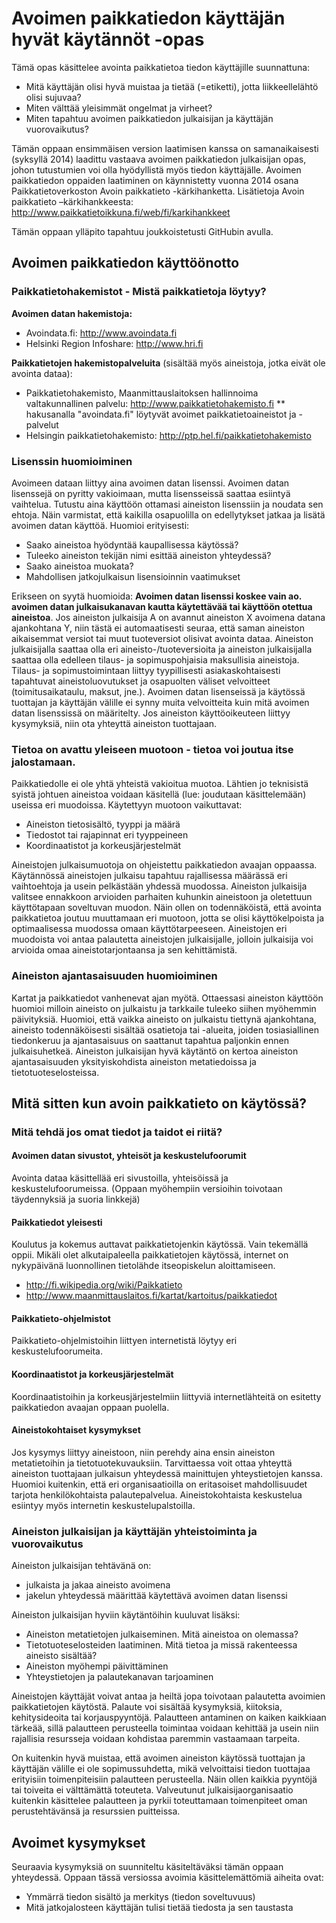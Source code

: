 Avoimen paikkatiedon käyttäjän hyvät käytännöt -opas
====================================================

Tämä opas käsittelee avointa paikkatietoa tiedon käyttäjille suunnattuna:
* Mitä käyttäjän olisi hyvä muistaa ja tietää (=etiketti), jotta liikkeellelähtö olisi sujuvaa?
* Miten välttää yleisimmät ongelmat ja virheet?
* Miten tapahtuu avoimen paikkatiedon julkaisijan ja käyttäjän vuorovaikutus?

Tämän oppaan ensimmäisen version laatimisen kanssa on samanaikaisesti (syksyllä 2014) laadittu vastaava avoimen paikkatiedon julkaisijan opas, johon tutustumien voi olla hyödyllistä myös tiedon käyttäjälle. Avoimen paikkatiedon oppaiden laatiminen on käynnistetty vuonna 2014 osana Paikkatietoverkoston Avoin paikkatieto -kärkihanketta. Lisätietoja Avoin paikkatieto –kärkihankkeesta: http://www.paikkatietoikkuna.fi/web/fi/karkihankkeet

Tämän oppaan ylläpito tapahtuu joukkoistetusti GitHubin avulla.


## Avoimen paikkatiedon käyttöönotto

### Paikkatietohakemistot - Mistä paikkatietoja löytyy? 

**Avoimen datan hakemistoja:**
* Avoindata.fi: http://www.avoindata.fi
* Helsinki Region Infoshare: http://www.hri.fi

**Paikkatietojen hakemistopalveluita** (sisältää myös aineistoja, jotka eivät ole avointa dataa):
* Paikkatietohakemisto, Maanmittauslaitoksen hallinnoima valtakunnallinen palvelu:  http://www.paikkatietohakemisto.fi
** hakusanalla "avoindata.fi" löytyvät avoimet paikkatietoaineistot ja -palvelut
* Helsingin paikkatietohakemisto: http://ptp.hel.fi/paikkatietohakemisto

### Lisenssin huomioiminen

Avoimeen dataan liittyy aina avoimen datan lisenssi. Avoimen datan lisenssejä on pyritty 
vakioimaan, mutta lisensseissä saattaa esiintyä vaihtelua. Tutustu aina käyttöön ottamasi 
aineiston lisenssiin ja noudata sen ehtoja. Näin varmistat, että kaikilla osapuolilla on edellytykset jatkaa ja lisätä avoimen datan käyttöä. Huomioi erityisesti:
* Saako aineistoa hyödyntää kaupallisessa käytössä?
* Tuleeko aineiston tekijän nimi esittää aineiston yhteydessä?
* Saako aineistoa muokata?
* Mahdollisen jatkojulkaisun lisensioinnin vaatimukset

Erikseen on syytä huomioida: **Avoimen datan lisenssi koskee vain ao. avoimen datan julkaisukanavan kautta käytettävää tai käyttöön otettua aineistoa**. Jos aineiston julkaisija A on avannut aineiston X avoimena datana ajankohtana Y, niin tästä ei automaatisesti seuraa, että saman aineiston aikaisemmat versiot tai muut tuoteversiot olisivat avointa dataa. Aineiston julkaisijalla saattaa olla eri aineisto-/tuoteversioita ja aineiston julkaisijalla saattaa olla edelleen tilaus- ja sopimuspohjaisia maksullisia aineistoja. Tilaus- ja sopimustoimintaan liittyy tyypillisesti asiakaskohtaisesti tapahtuvat aineistoluovutukset ja osapuolten väliset velvoitteet (toimitusaikataulu, maksut, jne.). Avoimen datan lisenseissä ja käytössä tuottajan ja käyttäjän välille ei synny muita velvoitteita kuin mitä avoimen datan lisenssissä on määritelty. Jos aineiston käyttöoikeuteen liittyy kysymyksiä, niin ota yhteyttä aineiston tuottajaan.

### Tietoa on avattu yleiseen muotoon - tietoa voi joutua itse jalostamaan.

Paikkatiedolle ei ole yhtä yhteistä vakioitua muotoa. Lähtien jo teknisistä syistä johtuen 
aineistoa voidaan käsitellä (lue: joudutaan käsittelemään) useissa eri muodoissa. Käytettyyn muotoon vaikuttavat:
* Aineiston tietosisältö, tyyppi ja määrä
* Tiedostot tai rajapinnat eri tyyppeineen
* Koordinaatistot ja korkeusjärjestelmät

Aineistojen julkaisumuotoja on ohjeistettu paikkatiedon avaajan oppaassa. Käytännössä aineistojen julkaisu tapahtuu rajallisessa määrässä eri vaihtoehtoja ja usein pelkästään yhdessä muodossa. Aineiston julkaisija valitsee ennakkoon arvioiden parhaiten  kuhunkin aineistoon ja oletettuun käyttötapaan soveltuvan muodon. Näin ollen on todennäköistä, että avointa paikkatietoa joutuu muuttamaan eri muotoon, jotta se olisi käyttökelpoista ja optimaalisessa muodossa omaan käyttötarpeeseen. Aineistojen eri muodoista voi  antaa palautetta aineistojen julkaisijalle, jolloin julkaisija voi arvioida omaa aineistotarjontaansa ja sen kehittämistä.

### Aineiston ajantasaisuuden huomioiminen

Kartat ja paikkatiedot vanhenevat ajan myötä. Ottaessasi aineiston käyttöön huomioi milloin 
aineisto on julkaistu ja tarkkaile tuleeko siihen myöhemmin päivityksiä. Huomioi, että vaikka aineisto on julkaistu tiettynä ajankohtana, aineisto todennäköisesti sisältää osatietoja tai -alueita, joiden tosiasiallinen tiedonkeruu ja ajantasaisuus on saattanut tapahtua paljonkin ennen julkaisuhetkeä. Aineiston julkaisijan hyvä käytäntö on kertoa aineiston ajantasaisuuden yksityiskohdista aineiston metatiedoissa ja tietotuoteselosteissa.


## Mitä sitten kun avoin paikkatieto on käytössä?

### Mitä tehdä jos omat tiedot ja taidot ei riitä?

#### Avoimen datan sivustot, yhteisöt ja keskustelufoorumit
Avointa dataa käsittellää eri sivustoilla, yhteisöissä ja keskustelufoorumeissa. (Oppaan myöhempiin versioihin toivotaan täydennyksiä ja suoria linkkejä)

#### Paikkatiedot yleisesti

Koulutus ja kokemus auttavat paikkatietojenkin käytössä. Vain tekemällä oppii.
Mikäli olet alkutaipaleella paikkatietojen käytössä, internet on nykypäivänä luonnollinen tietolähde 
itseopiskelun aloittamiseen.

* http://fi.wikipedia.org/wiki/Paikkatieto
* http://www.maanmittauslaitos.fi/kartat/kartoitus/paikkatiedot

#### Paikkatieto-ohjelmistot
Paikkatieto-ohjelmistoihin liittyen internetistä löytyy eri keskustelufoorumeita.

#### Koordinaatistot ja korkeusjärjestelmät
Koordinaatistoihin ja korkeusjärjestelmiin liittyviä internetlähteitä on esitetty paikkatiedon avaajan oppaan puolella.

#### Aineistokohtaiset kysymykset

Jos kysymys liittyy aineistoon, niin perehdy aina ensin aineiston metatietoihin ja tietotuotekuvauksiin. Tarvittaessa voit ottaa yhteyttä aineiston tuottajaan julkaisun yhteydessä mainittujen yhteystietojen kanssa. Huomioi kuitenkin, että eri organisaatioilla on eritasoiset mahdollisuudet tarjota henkilökohtaista palautepalvelua. Aineistokohtaista keskustelua esiintyy myös internetin keskustelupalstoilla.


### Aineiston julkaisijan ja käyttäjän yhteistoiminta ja vuorovaikutus

Aineiston julkaisijan tehtävänä on:
* julkaista ja jakaa aineisto avoimena 
* jakelun yhteydessä määrittää käytettävä avoimen datan lisenssi
 
Aineiston julkaisijan hyviin käytäntöihin kuuluvat lisäksi:
* Aineiston metatietojen julkaiseminen. Mitä aineistoa on olemassa?
* Tietotuoteselosteiden laatiminen. Mitä tietoa ja missä rakenteessa aineisto sisältää?
* Aineiston myöhempi päivittäminen
* Yhteystietojen ja palautekanavan tarjoaminen

Aineistojen käyttäjät voivat antaa ja heiltä jopa toivotaan palautetta avoimien paikkatietojen käytöstä. Palaute voi sisältää kysymyksiä, kiitoksia, kehitysideoita tai korjauspyyntöjä. Palautteen antaminen on kaiken kaikkiaan tärkeää, sillä palautteen perusteella toimintaa voidaan kehittää ja usein niin rajallisia resursseja voidaan kohdistaa paremmin vastaamaan tarpeita.

On kuitenkin hyvä muistaa, että avoimen aineiston käytössä tuottajan ja käyttäjän välille ei ole sopimussuhdetta, mikä velvoittaisi tiedon tuottajaa erityisiin toimenpiteisiin palautteen perusteella. Näin ollen kaikkia pyyntöjä tai toiveita ei välttämättä toteuteta. Valveutunut julkaisijaorganisaatio kuitenkin käsittelee palautteen ja pyrkii toteuttamaan toimenpiteet oman perustehtävänsä ja resurssien puitteissa.


## Avoimet kysymykset

Seuraavia kysymyksiä on suunniteltu käsiteltäväksi tämän oppaan yhteydessä. Oppaan tässä versiossa avoimia käsittelemättömiä aiheita ovat:

* Ymmärrä tiedon sisältö ja merkitys (tiedon soveltuvuus)
* Mitä jatkojalosteen käyttäjän tulisi tietää tiedosta ja sen taustasta
